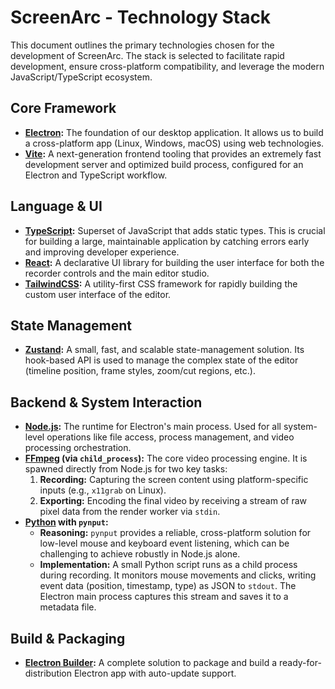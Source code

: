 # ScreenArc - Technology Stack

This document outlines the primary technologies chosen for the development of ScreenArc. The stack is selected to facilitate rapid development, ensure cross-platform compatibility, and leverage the modern JavaScript/TypeScript ecosystem.

## Core Framework

- **[Electron](https://www.electronjs.org/):** The foundation of our desktop application. It allows us to build a cross-platform app (Linux, Windows, macOS) using web technologies.
- **[Vite](https://vitejs.dev/):** A next-generation frontend tooling that provides an extremely fast development server and optimized build process, configured for an Electron and TypeScript workflow.

## Language & UI

- **[TypeScript](https://www.typescriptlang.org/):** Superset of JavaScript that adds static types. This is crucial for building a large, maintainable application by catching errors early and improving developer experience.
- **[React](https://reactjs.org/):** A declarative UI library for building the user interface for both the recorder controls and the main editor studio.
- **[TailwindCSS](https://tailwindcss.com/):** A utility-first CSS framework for rapidly building the custom user interface of the editor.

## State Management

- **[Zustand](https://github.com/pmndrs/zustand):** A small, fast, and scalable state-management solution. Its hook-based API is used to manage the complex state of the editor (timeline position, frame styles, zoom/cut regions, etc.).

## Backend & System Interaction

- **[Node.js](https://nodejs.org/):** The runtime for Electron's main process. Used for all system-level operations like file access, process management, and video processing orchestration.
- **[FFmpeg](https://ffmpeg.org/) (via `child_process`):** The core video processing engine. It is spawned directly from Node.js for two key tasks:
  1.  **Recording:** Capturing the screen content using platform-specific inputs (e.g., `x11grab` on Linux).
  2.  **Exporting:** Encoding the final video by receiving a stream of raw pixel data from the render worker via `stdin`.
- **[Python](https://www.python.org/) with `pynput`:**
  - **Reasoning:** `pynput` provides a reliable, cross-platform solution for low-level mouse and keyboard event listening, which can be challenging to achieve robustly in Node.js alone.
  - **Implementation:** A small Python script runs as a child process during recording. It monitors mouse movements and clicks, writing event data (position, timestamp, type) as JSON to `stdout`. The Electron main process captures this stream and saves it to a metadata file.

## Build & Packaging

- **[Electron Builder](https://www.electron.build/):** A complete solution to package and build a ready-for-distribution Electron app with auto-update support.
